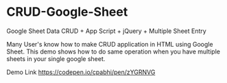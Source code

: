 # CRUD-Google-Sheet
Google Sheet Data CRUD + App Script + jQuery + Multiple Sheet Entry
 
Many User's know how to make CRUD application in HTML using Google Sheet. This demo shows how to do same operation when you have multiple sheets in your single google sheet.

Demo Link
https://codepen.io/cpabhi/pen/zYGRNVG
